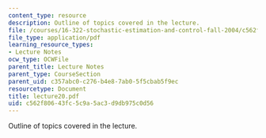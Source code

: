 ```yaml
---
content_type: resource
description: Outline of topics covered in the lecture.
file: /courses/16-322-stochastic-estimation-and-control-fall-2004/c562f80643fc5c9a5ac3d9db975c0d56_lecture20.pdf
file_type: application/pdf
learning_resource_types:
- Lecture Notes
ocw_type: OCWFile
parent_title: Lecture Notes
parent_type: CourseSection
parent_uid: c357abc0-c276-b4e8-7ab0-5f5cbab5f9ec
resourcetype: Document
title: lecture20.pdf
uid: c562f806-43fc-5c9a-5ac3-d9db975c0d56
---
```

Outline of topics covered in the lecture.